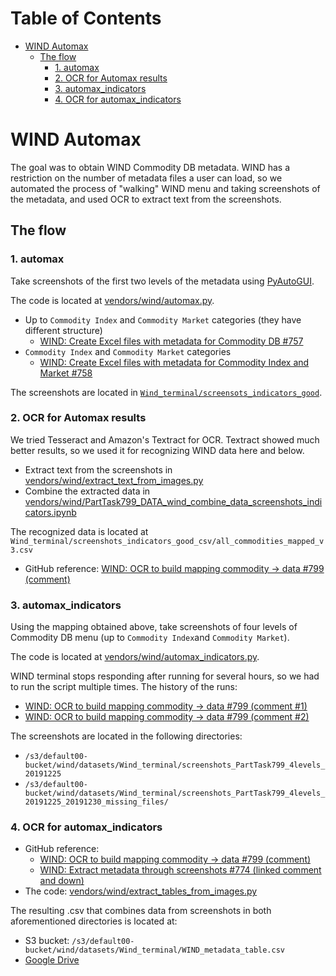 <!--ts-->
Table of Contents
=================

   * [WIND Automax](#wind-automax)
      * [The flow](#the-flow)
         * [1. automax](#1-automax)
         * [2. OCR for Automax results](#2-ocr-for-automax-results)
         * [3. automax_indicators](#3-automax_indicators)
         * [4. OCR for automax_indicators](#4-ocr-for-automax_indicators)

<!--te-->

# WIND Automax

The goal was to obtain WIND Commodity DB metadata. WIND has a restriction on
the number of metadata files a user can load, so we automated the process of
"walking" WIND menu and taking screenshots of the metadata, and used OCR to
extract text from the screenshots.

## The flow

### 1. automax

Take screenshots of the first two levels of the metadata using [PyAutoGUI](https://pyautogui.readthedocs.io/en/latest/).

The code is located at [vendors/wind/automax.py](https://github.com/ParticleDev/commodity_research/blob/master/vendors/wind/automax.py).
- Up to `Commodity Index` and `Commodity Market` categories (they have
  different structure)
  - [WIND: Create Excel files with metadata for Commodity DB #757](https://github.com/ParticleDev/commodity_research/issues/757)
- `Commodity Index` and `Commodity Market` categories
  - [WIND: Create Excel files with metadata for Commodity Index and Market #758](https://github.com/ParticleDev/commodity_research/issues/758)

The screenshots are located in [`Wind_terminal/screensots_indicators_good`](https://drive.google.com/drive/u/0/folders/1jTrkc_P2xy4TLO1zzXB6MsTfSQInpw4F).

### 2. OCR for Automax results

We tried Tesseract and Amazon's Textract for OCR. Textract showed much better
results, so we used it for recognizing WIND data here and below.
- Extract text from the screenshots in [vendors/wind/extract_text_from_images.py](https://github.com/ParticleDev/commodity_research/blob/master/vendors/wind/extract_text_from_images.py)
- Combine the extracted data in [vendors/wind/PartTask799_DATA_wind_combine_data_screenshots_indicators.ipynb](https://github.com/ParticleDev/commodity_research/blob/master/vendors/wind/PartTask799_DATA_wind_combine_data_screenshots_indicators.ipynb)

The recognized data is located at `Wind_terminal/screenshots_indicators_good_csv/all_commodities_mapped_v3.csv`
  - GitHub reference: [WIND: OCR to build mapping commodity -> data #799 (comment)](https://github.com/ParticleDev/commodity_research/issues/799#issuecomment-567579131)

### 3. automax_indicators

Using the mapping obtained above, take screenshots of four levels of Commodity
DB menu (up to `Commodity Index`and `Commodity Market`).

The code is located at [vendors/wind/automax_indicators.py](https://github.com/ParticleDev/commodity_research/blob/master/vendors/wind/automax_indicators.py).

WIND terminal stops responding after running for several hours, so we had to run
the script multiple times. The history of the runs:
- [WIND: OCR to build mapping commodity -> data #799 (comment #1)](https://github.com/ParticleDev/commodity_research/issues/799#issuecomment-568909587)
- [WIND: OCR to build mapping commodity -> data #799 (comment #2)](https://github.com/ParticleDev/commodity_research/issues/799#issuecomment-569682734)

The screenshots are located in the following directories:
 - `/s3/default00-bucket/wind/datasets/Wind_terminal/screenshots_PartTask799_4levels_20191225`
 - `/s3/default00-bucket/wind/datasets/Wind_terminal/screenshots_PartTask799_4levels_20191225_20191230_missing_files/`

### 4. OCR for automax_indicators

- GitHub reference: 
   - [WIND: OCR to build mapping commodity -> data #799 (comment)](https://github.com/ParticleDev/commodity_research/issues/799#issuecomment-569095135)
   - [WIND: Extract metadata through screenshots #774 (linked comment and down)](https://github.com/ParticleDev/commodity_research/issues/774#issuecomment-580356330)
- The code: [vendors/wind/extract_tables_from_images.py](https://github.com/ParticleDev/commodity_research/blob/master/vendors/wind/extract_tables_from_images.py)

The resulting .csv that combines data from screenshots in both aforementioned directories is located at:
 - S3 bucket: `/s3/default00-bucket/wind/datasets/Wind_terminal/WIND_metadata_table.csv`
 - [Google Drive](https://docs.google.com/spreadsheets/d/1i_H1N4E81oFUB6O1Y8rJ95q4UFEpIIdv_Bhim-4Z4kE/edit#gid=1549615534)
 